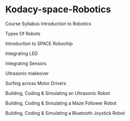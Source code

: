 # Kodacy-space-Robotics

 Course Syllabus
Introduction to Robotics

Types Of Robots

Introduction to SPACE Robochip

Integrating LED

Integrating Sensors

Ultrasonic makeover

Surfing across Motor Drivers

Building, Coding & Simulating an Ultrasonic Robot

Building, Coding & Simulating a Maze Follower Robot

Building, Coding & Simulating a Bluetooth Joystick Robot
